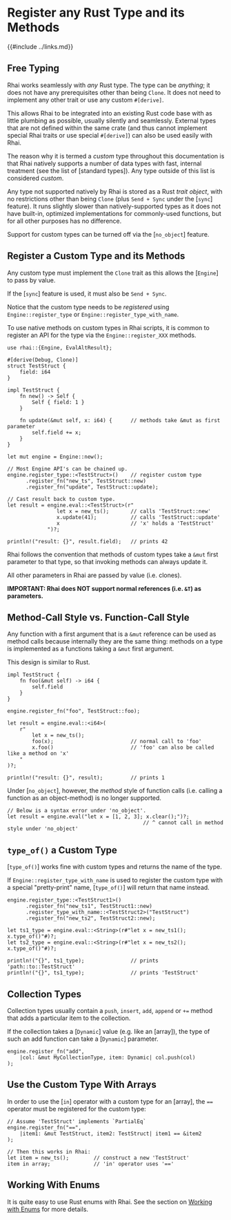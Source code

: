 Register any Rust Type and its Methods
=====================================

{{#include ../links.md}}


Free Typing
-----------

Rhai works seamlessly with _any_ Rust type.  The type can be _anything_; it does not
have any prerequisites other than being `Clone`.  It does not need to implement
any other trait or use any custom `#[derive]`.

This allows Rhai to be integrated into an existing Rust code base with as little plumbing
as possible, usually silently and seamlessly.  External types that are not defined
within the same crate (and thus cannot implement special Rhai traits or
use special `#[derive]`) can also be used easily with Rhai.

The reason why it is termed a _custom_ type throughout this documentation is that
Rhai natively supports a number of data types with fast, internal treatment (see
the list of [standard types]).  Any type outside of this list is considered _custom_.

Any type not supported natively by Rhai is stored as a Rust _trait object_, with no
restrictions other than being `Clone` (plus `Send + Sync` under the [`sync`] feature).
It runs slightly slower than natively-supported types as it does not have built-in,
optimized implementations for commonly-used functions, but for all other purposes has
no difference.

Support for custom types can be turned off via the [`no_object`] feature.


Register a Custom Type and its Methods
-------------------------------------

Any custom type must implement the `Clone` trait as this allows the [`Engine`] to pass by value.

If the [`sync`] feature is used, it must also be `Send + Sync`.

Notice that the custom type needs to be _registered_ using `Engine::register_type`
or `Engine::register_type_with_name`.

To use native methods on custom types in Rhai scripts, it is common to register an API
for the type via the `Engine::register_XXX` methods.

```rust,no_run
use rhai::{Engine, EvalAltResult};

#[derive(Debug, Clone)]
struct TestStruct {
    field: i64
}

impl TestStruct {
    fn new() -> Self {
        Self { field: 1 }
    }

    fn update(&mut self, x: i64) {      // methods take &mut as first parameter
        self.field += x;
    }
}

let mut engine = Engine::new();

// Most Engine API's can be chained up.
engine.register_type::<TestStruct>()    // register custom type
      .register_fn("new_ts", TestStruct::new)
      .register_fn("update", TestStruct::update);

// Cast result back to custom type.
let result = engine.eval::<TestStruct>(r"
                let x = new_ts();       // calls 'TestStruct::new'
                x.update(41);           // calls 'TestStruct::update'
                x                       // 'x' holds a 'TestStruct'
             ")?;

println!("result: {}", result.field);   // prints 42
```

Rhai follows the convention that methods of custom types take a `&mut` first parameter
to that type, so that invoking methods can always update it.

All other parameters in Rhai are passed by value (i.e. clones).

**IMPORTANT: Rhai does NOT support normal references (i.e. `&T`) as parameters.**


Method-Call Style vs. Function-Call Style
----------------------------------------

Any function with a first argument that is a `&mut` reference can be used
as method calls because internally they are the same thing: methods on a type is
implemented as a functions taking a `&mut` first argument.

This design is similar to Rust.

```rust,no_run
impl TestStruct {
    fn foo(&mut self) -> i64 {
        self.field
    }
}

engine.register_fn("foo", TestStruct::foo);

let result = engine.eval::<i64>(
    r"
        let x = new_ts();
        foo(x);                         // normal call to 'foo'
        x.foo()                         // 'foo' can also be called like a method on 'x'
    "
)?;

println!("result: {}", result);         // prints 1
```

Under [`no_object`], however, the _method_ style of function calls
(i.e. calling a function as an object-method) is no longer supported.

```rust,no_run
// Below is a syntax error under 'no_object'.
let result = engine.eval("let x = [1, 2, 3]; x.clear();")?;
                                            // ^ cannot call in method style under 'no_object'
```


`type_of()` a Custom Type
-------------------------

[`type_of()`] works fine with custom types and returns the name of the type.

If `Engine::register_type_with_name` is used to register the custom type
with a special "pretty-print" name, [`type_of()`] will return that name instead.

```rust,no_run
engine.register_type::<TestStruct1>()
      .register_fn("new_ts1", TestStruct1::new)
      .register_type_with_name::<TestStruct2>("TestStruct")
      .register_fn("new_ts2", TestStruct2::new);

let ts1_type = engine.eval::<String>(r#"let x = new_ts1(); x.type_of()"#)?;
let ts2_type = engine.eval::<String>(r#"let x = new_ts2(); x.type_of()"#)?;

println!("{}", ts1_type);               // prints 'path::to::TestStruct'
println!("{}", ts1_type);               // prints 'TestStruct'
```


Collection Types
----------------

Collection types usually contain a `push`, `insert`, `add`, `append` or `+=` method that adds a particular
item to the collection.

If the collection takes a [`Dynamic`] value (e.g. like an [array]), the type of such an add function
can take a [`Dynamic`] parameter.

```rust,no_run
engine.register_fn("add",
    |col: &mut MyCollectionType, item: Dynamic| col.push(col)
);
```


Use the Custom Type With Arrays
------------------------------

In order to use the [`in`] operator with a custom type for an [array], the `==` operator must be
registered for the custom type:

```rust,no_run
// Assume 'TestStruct' implements `PartialEq`
engine.register_fn("==",
    |item1: &mut TestStruct, item2: TestStruct| item1 == &item2
);

// Then this works in Rhai:
let item = new_ts();        // construct a new 'TestStruct'
item in array;              // 'in' operator uses '=='
```


Working With Enums
------------------

It is quite easy to use Rust enums with Rhai.
See the section on [Working with Enums]({{rootUrl}}/patterns/enums.md) for more details.

